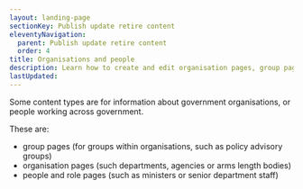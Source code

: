 ```yaml
---
layout: landing-page
sectionKey: Publish update retire content
eleventyNavigation:
  parent: Publish update retire content
  order: 4
title: Organisations and people
description: Learn how to create and edit organisation pages, group pages and people and role pages.
lastUpdated:
---
```


Some content types are for information about government organisations, or people working across government. 

These are:

* group pages (for groups within organisations, such as policy advisory groups)
* organisation pages (such departments, agencies or arms length bodies)
* people and role pages (such as ministers or senior department staff)


